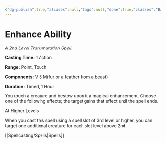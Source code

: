 ```yaml
---
{"dg-publish":true,"aliases":null,"tags":null,"done":true,"classes":"Bard, Cleric, Druid, Sorcerer, Artificer, Artificer (Revisited), Artificer,","spellLevel":2,"school":"Transmutation","source":"PHB","permalink":"/spells/enhance-ability/","dgHomeLink":false,"dgPassFrontmatter":true}
---
```


# Enhance Ability
*A 2nd Level Transmutation Spell.*

**Casting Time:** 1 Action

**Range:** Point, Touch

**Components:** V S M(fur or a feather from a beast)

**Duration:** Timed, 1 Hour

You touch a creature and bestow upon it a magical enhancement. Choose one of the following effects; the target gains that effect until the spell ends.

At Higher Levels

When you cast this spell using a spell slot of 3rd level or higher, you can target one additional creature for each slot level above 2nd.

[[Spellcasting/Spells|Spells]]